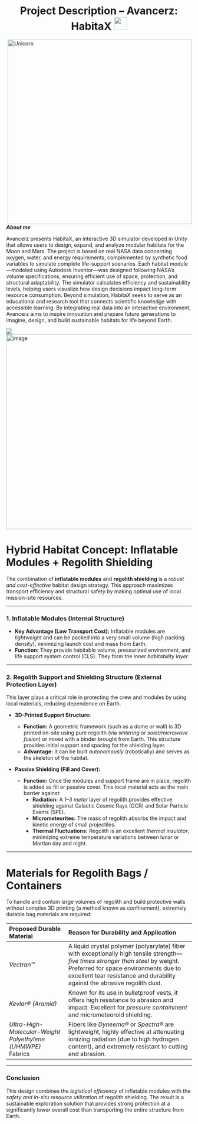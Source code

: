 <h1 align="center"><b>Project Description – Avancerz: HabitaX
 </b><img src="https://media.giphy.com/media/hvRJCLFzcasrR4ia7z/giphy.gif" width="35"></h1>
<!--  -->
<img align="right" width=500px alt="Unicorn" src="https://media4.giphy.com/media/v1.Y2lkPTc5MGI3NjExOGhkbGU0YnIyeDIybGhmeGplNXVkcmRhOW0wdjg4Nnpxd2RhMWk5biZlcD12MV9pbnRlcm5hbF9naWZfYnlfaWQmY3Q9Zw/VOgpnDOAddaN0zr9UE/giphy.gif" /> 
<br>

***About me***

Avancerz presents HabitaX, an interactive 3D simulator developed in Unity that allows users to design, expand, and analyze modular habitats for the Moon and Mars. 
The project is based on real NASA data concerning oxygen, water, and energy requirements, complemented by synthetic food variables to simulate complete life-support scenarios. 
Each habitat module—modeled using Autodesk Inventor—was designed following NASA’s volume specifications, ensuring efficient use of space, protection, and structural adaptability.
The simulator calculates efficiency and sustainability levels, helping users visualize how design decisions impact long-term resource consumption. Beyond simulation, HabitaX seeks 
to serve as an educational and research tool that connects scientific knowledge with accessible learning. By integrating real data into an interactive environment, Avancerz aims to inspire 
innovation and prepare future generations to imagine, design, and build sustainable habitats for life beyond Earth.

<img src="https://user-images.githubusercontent.com/73097560/115834477-dbab4500-a447-11eb-908a-139a6edaec5c.gif">
 
<img width="998" height="528" alt="image" src="https://github.com/user-attachments/assets/16f87cdc-276f-4569-bb2d-3a1f5a675855" />

# Hybrid Habitat Concept: Inflatable Modules + Regolith Shielding  

The combination of **inflatable modules** and **regolith shielding** is a *robust and cost-effective* habitat design strategy. This approach maximizes transport efficiency and structural safety by making optimal use of local mission-site resources.  

---

### 1. Inflatable Modules (Internal Structure)  

* **Key Advantage (Low Transport Cost):** Inflatable modules are *lightweight* and can be packed into a very small volume (high packing density), minimizing launch cost and mass from Earth.  
* **Function:** They provide habitable volume, pressurized environment, and life support system control (CLS). They form the *inner habitability layer*.  

---

### 2. Regolith Support and Shielding Structure (External Protection Layer)  

This layer plays a critical role in protecting the crew and modules by using local materials, reducing dependence on Earth.  

* **3D-Printed Support Structure:**  
    * **Function:** A geometric framework (such as a dome or wall) is 3D printed on-site using pure regolith (via *sintering* or *solar/microwave fusion*) or mixed with a binder brought from Earth. This structure provides initial support and spacing for the shielding layer.  
    * **Advantage:** It can be built *autonomously* (robotically) and serves as the skeleton of the habitat.  

* **Passive Shielding (Fill and Cover):**  
    * **Function:** Once the modules and support frame are in place, regolith is added as fill or passive cover. This local material acts as the main barrier against:  
        * **Radiation:** A *1–3 meter* layer of regolith provides effective shielding against Galactic Cosmic Rays (GCR) and Solar Particle Events (SPE).  
        * **Micrometeorites:** The mass of regolith absorbs the impact and kinetic energy of small projectiles.  
        * **Thermal Fluctuations:** Regolith is an excellent *thermal insulator*, minimizing extreme temperature variations between lunar or Martian day and night.  

---

# Materials for Regolith Bags / Containers  

To handle and contain large volumes of regolith and build protective walls without complex 3D printing (a method known as confinement), extremely durable bag materials are required:  

| **Proposed Durable Material** | **Reason for Durability and Application** |
| :--- | :--- |
| *Vectran™* | A liquid crystal polymer (polyarylate) fiber with exceptionally high tensile strength—*five times stronger than steel* by weight. Preferred for space environments due to excellent tear resistance and durability against the abrasive regolith dust. |
| *Kevlar® (Aramid)* | Known for its use in bulletproof vests, it offers high resistance to abrasion and impact. Excellent for *pressure containment* and micrometeoroid shielding. |
| *Ultra-High-Molecular-Weight Polyethylene (UHMWPE)* Fabrics | Fibers like *Dyneema®* or *Spectra®* are lightweight, highly effective at attenuating ionizing radiation (due to high hydrogen content), and extremely resistant to cutting and abrasion. |  

---

### **Conclusion**  
This design combines the *logistical efficiency* of inflatable modules with the *safety and in-situ resource utilization* of regolith shielding. The result is a sustainable exploration solution that provides strong protection at a significantly lower overall cost than transporting the entire structure from Earth.


